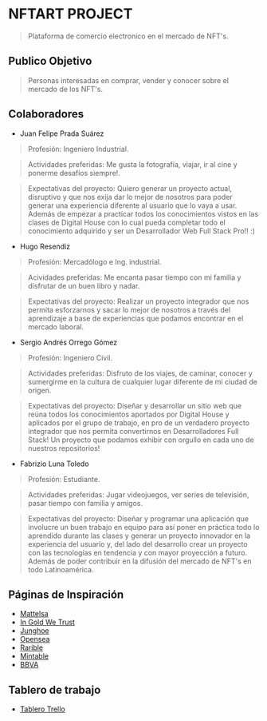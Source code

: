 # NFTART PROJECT 

> Plataforma de comercio electronico en el mercado de NFT's.



## Publico Objetivo

> Personas interesadas en comprar, vender y conocer sobre el mercado de los NFT's.



## Colaboradores

- Juan Felipe Prada Suárez

>Profesión: Ingeniero Industrial.

>Actividades preferidas: Me gusta la fotografía, viajar, ir al cine y ponerme desafíos siempre!.

>Expectativas del proyecto: Quiero generar un proyecto actual, disruptivo y que nos exija dar lo mejor de nosotros para poder generar una experiencia diferente al usuario que lo vaya a usar. Además de empezar a practicar todos los conocimientos vistos en las clases de Digital House con lo cual pueda completar todo el conocimiento adquirido y ser un Desarrollador Web Full Stack Pro!! :)

- Hugo Resendiz

> Profesión: Mercadólogo e Ing. industrial.

> Acividades preferidas: Me encanta pasar tiempo con mi familia y disfrutar de un buen libro y nadar.

> Expectativas del proyecto: Realizar un proyecto integrador que nos permita esforzarnos y sacar lo mejor de nosotros a través del aprendizaje a base de experiencias que podamos encontrar en el mercado laboral.

- Sergio Andrés Orrego Gómez

> Profesión: Ingeniero Civil.

> Actividades preferidas: Disfruto de los viajes, de caminar, conocer y sumergirme en la cultura de cualquier lugar diferente de mi ciudad de origen.

>Expectativas del proyecto: Diseñar y desarrollar un sitio web que reúna todos los conocimientos aportados por Digital House y aplicados por el grupo de trabajo, en pro de un verdadero proyecto integrador que nos permita convertirnos en Desarrolladores Full Stack!  Un proyecto que podamos exhibir con orgullo en cada uno de nuestros repositorios!

- Fabrizio Luna Toledo

> Profesión: Estudiante.

> Actividades preferidas: Jugar videojuegos, ver series de televisión, pasar tiempo con familia y amigos.

> Expectativas del proyecto: Diseñar y programar una aplicación que involucre un buen trabajo en equipo para así poner en práctica todo lo aprendido durante las clases y generar un proyecto innovador en la experiencia del usuario y, del lado del desarrollo crear un proyecto con las tecnologías en tendencia y con mayor proyección a futuro. Además de poder contribuir en la difusión del mercado de NFT's en todo Latinoamérica.



## Páginas de Inspiración
- <a href="https://www.mattelsa.net" target="_blank"> Mattelsa </a> 
- <a href="https://www.ingoldwetrust-paris.fr" target="_blank"> In Gold We Trust </a> 
- <a href="https://www.junghoe.com" target="_blank"> Junghoe </a> 
- <a href="https://opensea.io" target="_blank"> Opensea </a> 
- <a href="https://rarible.com/" target="_blank"> Rarible </a> 
- <a href="https://mintable.app/" target="_blank"> Mintable </a> 
- <a href="https://www.bbva.mx/" target="_blank"> BBVA </a> 



## Tablero de trabajo
- <a href="https://trello.com/b/PQ1j3b6a/proyecto-integrador-desarrollo-full-stack" target="_blank">Tablero Trello</a>
